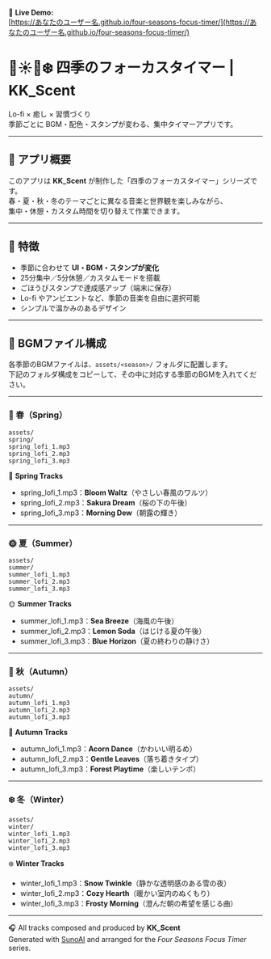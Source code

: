 🔗 **Live Demo:**  
[https://あなたのユーザー名.github.io/four-seasons-focus-timer/](https://あなたのユーザー名.github.io/four-seasons-focus-timer/)

# 🌸☀️🍁❄️ 四季のフォーカスタイマー | KK_Scent

Lo-fi × 癒し × 習慣づくり  
季節ごとに BGM・配色・スタンプが変わる、集中タイマーアプリです。

---

## 🍁 アプリ概要
このアプリは **KK_Scent** が制作した「四季のフォーカスタイマー」シリーズです。  
春・夏・秋・冬のテーマごとに異なる音楽と世界観を楽しみながら、  
集中・休憩・カスタム時間を切り替えて作業できます。

---

## 🌸 特徴
- 季節に合わせて **UI・BGM・スタンプが変化**  
- 25分集中／5分休憩／カスタムモードを搭載  
- ごほうびスタンプで達成感アップ（端末に保存）  
- Lo-fi やアンビエントなど、季節の音楽を自由に選択可能  
- シンプルで温かみのあるデザイン  

---

## 🎵 BGMファイル構成

各季節のBGMファイルは、`assets/<season>/` フォルダに配置します。  
下記のフォルダ構成をコピーして、その中に対応する季節のBGMを入れてください。

---

### 🌸 春（Spring）
```
assets/
spring/
spring_lofi_1.mp3
spring_lofi_2.mp3
spring_lofi_3.mp3
```
🌸 **Spring Tracks**
- spring_lofi_1.mp3：**Bloom Waltz**（やさしい春風のワルツ）  
- spring_lofi_2.mp3：**Sakura Dream**（桜の下の午後）  
- spring_lofi_3.mp3：**Morning Dew**（朝露の輝き）  

---

### 🌞 夏（Summer）

```
assets/
summer/
summer_lofi_1.mp3
summer_lofi_2.mp3
summer_lofi_3.mp3
```
🌞 **Summer Tracks**
- summer_lofi_1.mp3：**Sea Breeze**（海風の午後）  
- summer_lofi_2.mp3：**Lemon Soda**（はじける夏の午後）  
- summer_lofi_3.mp3：**Blue Horizon**（夏の終わりの静けさ）  
---

### 🍁 秋（Autumn）
```
assets/
autumn/
autumn_lofi_1.mp3
autumn_lofi_2.mp3
autumn_lofi_3.mp3
```
🍁 **Autumn Tracks**  
- autumn_lofi_1.mp3：**Acorn Dance**（かわいい明るめ）  
- autumn_lofi_2.mp3：**Gentle Leaves**（落ち着きタイプ）  
- autumn_lofi_3.mp3：**Forest Playtime**（楽しいテンポ）  

---

### ❄️ 冬（Winter）
```
assets/
winter/
winter_lofi_1.mp3
winter_lofi_2.mp3
winter_lofi_3.mp3
```
❄️ **Winter Tracks**  
- winter_lofi_1.mp3：**Snow Twinkle**（静かな透明感のある雪の夜）  
- winter_lofi_2.mp3：**Cozy Hearth**（暖かい室内のぬくもり）  
- winter_lofi_3.mp3：**Frosty Morning**（澄んだ朝の希望を感じる曲）  

---

🎧 All tracks composed and produced by **KK_Scent**  
Generated with [SunoAI](https://suno.com/) and arranged for the *Four Seasons Focus Timer* series.
